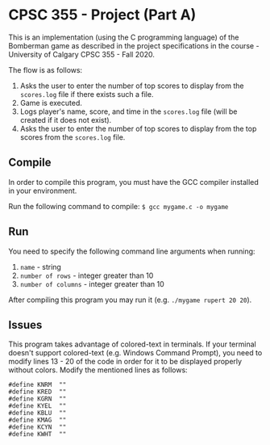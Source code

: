 # CPSC 355 - Project (Part A)

This is an implementation (using the C programming language) of the Bomberman game as described in the project specifications in the course - University of Calgary CPSC 355 - Fall 2020.

The flow is as follows:
1. Asks the user to enter the number of top scores to display from the `scores.log` file if there exists such a file.
2. Game is executed.
3. Logs player's name, score, and time in the `scores.log` file (will be created if it does not exist).
4. Asks the user to enter the number of top scores to display from the top scores from the `scores.log` file.

## Compile
In order to compile this program, you must have the GCC compiler installed in your environment.

Run the following command to compile: `$ gcc mygame.c -o mygame`

## Run
You need to specify the following command line arguments when running:
1. `name` - string
2. `number of rows` - integer greater than 10
3. `number of columns` - integer greater than 10

After compiling this program you may run it (e.g. `./mygame rupert 20 20`).

## Issues
This program takes advantage of colored-text in terminals. If your terminal doesn't support colored-text (e.g. Windows Command Prompt),
you need to modify lines 13 - 20 of the code in order for it to be displayed properly without colors. Modify the mentioned lines as follows:
```
#define KNRM  ""
#define KRED  ""
#define KGRN  ""
#define KYEL  ""
#define KBLU  ""
#define KMAG  ""
#define KCYN  ""
#define KWHT  ""
```
